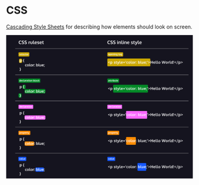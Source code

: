 # CSS

[Cascading Style Sheets](https://developer.mozilla.org/en-US/docs/Web/CSS) for describing how elements should look on screen.

![css-syntax](css-syntax.png)